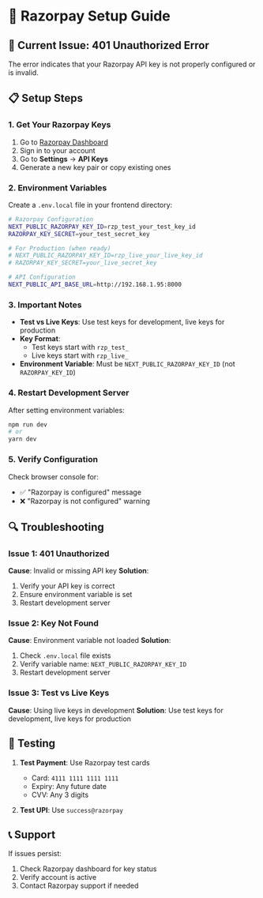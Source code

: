 # 🔧 Razorpay Setup Guide

## 🚨 Current Issue: 401 Unauthorized Error

The error indicates that your Razorpay API key is not properly configured or is invalid.

## 📋 Setup Steps

### 1. **Get Your Razorpay Keys**

1. Go to [Razorpay Dashboard](https://dashboard.razorpay.com/)
2. Sign in to your account
3. Go to **Settings** → **API Keys**
4. Generate a new key pair or copy existing ones

### 2. **Environment Variables**

Create a `.env.local` file in your frontend directory:

```bash
# Razorpay Configuration
NEXT_PUBLIC_RAZORPAY_KEY_ID=rzp_test_your_test_key_id
RAZORPAY_KEY_SECRET=your_test_secret_key

# For Production (when ready)
# NEXT_PUBLIC_RAZORPAY_KEY_ID=rzp_live_your_live_key_id
# RAZORPAY_KEY_SECRET=your_live_secret_key

# API Configuration
NEXT_PUBLIC_API_BASE_URL=http://192.168.1.95:8000
```

### 3. **Important Notes**

- **Test vs Live Keys**: Use test keys for development, live keys for production
- **Key Format**: 
  - Test keys start with `rzp_test_`
  - Live keys start with `rzp_live_`
- **Environment Variable**: Must be `NEXT_PUBLIC_RAZORPAY_KEY_ID` (not `RAZORPAY_KEY_ID`)

### 4. **Restart Development Server**

After setting environment variables:

```bash
npm run dev
# or
yarn dev
```

### 5. **Verify Configuration**

Check browser console for:
- ✅ "Razorpay is configured" message
- ❌ "Razorpay is not configured" warning

## 🔍 Troubleshooting

### **Issue 1: 401 Unauthorized**
**Cause**: Invalid or missing API key
**Solution**: 
1. Verify your API key is correct
2. Ensure environment variable is set
3. Restart development server

### **Issue 2: Key Not Found**
**Cause**: Environment variable not loaded
**Solution**:
1. Check `.env.local` file exists
2. Verify variable name: `NEXT_PUBLIC_RAZORPAY_KEY_ID`
3. Restart development server

### **Issue 3: Test vs Live Keys**
**Cause**: Using live keys in development
**Solution**: Use test keys for development, live keys for production

## 🧪 Testing

1. **Test Payment**: Use Razorpay test cards
   - Card: `4111 1111 1111 1111`
   - Expiry: Any future date
   - CVV: Any 3 digits

2. **Test UPI**: Use `success@razorpay`

## 📞 Support

If issues persist:
1. Check Razorpay dashboard for key status
2. Verify account is active
3. Contact Razorpay support if needed 